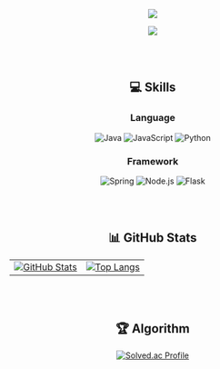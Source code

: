 <p align="center">
  <img src="https://capsule-render.vercel.app/api?type=venom&color=0:9370DB,100:6A0DAD&height=200&section=header&text=Minho's%20Github&fontSize=50&fontColor=000000&animation=fadeIn&stroke=9B59B6&strokeWidth=1"/>
</p>

<div align="center">
  <img src="https://readme-typing-svg.demolab.com/?lines=Welcome+to+Minho's+Github!;I'm+Studying+for+Developer+;Please+Enjoy+My+Repo!&font=Fira%20Code&center=true&width=500&height=50&duration=2000&pause=1000&color=6A0DAD">
</div>

<br><br> 

<div align="center">
  <h2>💻 Skills</h2>
  
  <h3>Language</h3>
  <img src="https://img.shields.io/badge/Java-ED8B00?style=for-the-badge&logo=openjdk&logoColor=white" alt="Java" />
  <img src="https://img.shields.io/badge/JavaScript-F7DF1E?style=for-the-badge&logo=JavaScript&logoColor=white" alt="JavaScript" />
  <img src="https://img.shields.io/badge/Python-3776AB?style=for-the-badge&logo=python&logoColor=white" alt="Python" />
  <br>
  <h3>Framework</h3>
  <img src="https://img.shields.io/badge/Spring-6DB33F?style=for-the-badge&logo=spring&logoColor=white"  alt="Spring">
  <img src="https://img.shields.io/badge/Node.js-43853D?style=for-the-badge&logo=node.js&logoColor=white" alt="Node.js" />
  <img src="https://img.shields.io/badge/Flask-000000?style=for-the-badge&logo=flask&logoColor=white" alt="Flask">
</div>

<br><br> 

<h2 align="center">📊 GitHub Stats</h2>

<table align="center">
  <tr>
    <td>
      <a href="https://github.com/minho0805/github-readme-stats">
        <img src="https://github-readme-stats.vercel.app/api?username=minho0805&show_icons=true&theme=tokyonight&hide_border=true" alt="GitHub Stats" />
      </a>
    </td>
    <td>
      <a href="https://github.com/minho0805/github-readme-stats">
        <img src="https://github-readme-stats.vercel.app/api/top-langs/?username=minho0805&layout=compact&theme=tokyonight&hide_border=true" alt="Top Langs" />
      </a>
    </td>
  </tr>
</table>

<br><br> 

<h2 align="center">🏆 Algorithm</h2>
<p align="center">
  <a href="https://solved.ac/codeslayer">
    <img src="http://mazassumnida.wtf/api/v2/generate_badge?boj=codeslayer" alt="Solved.ac Profile" />
  </a>
</p>
